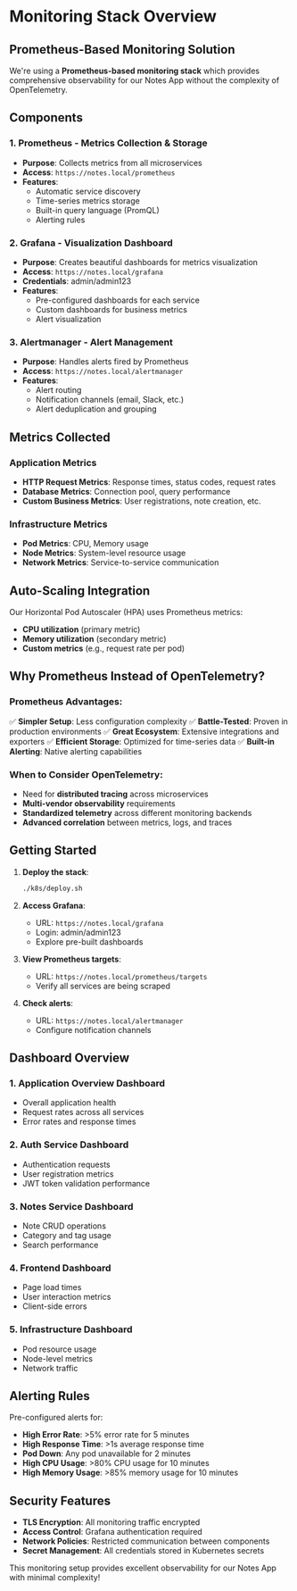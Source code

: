 # Monitoring Stack Overview

## Prometheus-Based Monitoring Solution

We're using a **Prometheus-based monitoring stack** which provides comprehensive observability for our Notes App without the complexity of OpenTelemetry.

## Components

### 1. **Prometheus** - Metrics Collection & Storage
- **Purpose**: Collects metrics from all microservices
- **Access**: `https://notes.local/prometheus`
- **Features**:
  - Automatic service discovery
  - Time-series metrics storage
  - Built-in query language (PromQL)
  - Alerting rules

### 2. **Grafana** - Visualization Dashboard
- **Purpose**: Creates beautiful dashboards for metrics visualization
- **Access**: `https://notes.local/grafana`
- **Credentials**: admin/admin123
- **Features**:
  - Pre-configured dashboards for each service
  - Custom dashboards for business metrics
  - Alert visualization

### 3. **Alertmanager** - Alert Management
- **Purpose**: Handles alerts fired by Prometheus
- **Access**: `https://notes.local/alertmanager`
- **Features**:
  - Alert routing
  - Notification channels (email, Slack, etc.)
  - Alert deduplication and grouping

## Metrics Collected

### Application Metrics
- **HTTP Request Metrics**: Response times, status codes, request rates
- **Database Metrics**: Connection pool, query performance
- **Custom Business Metrics**: User registrations, note creation, etc.

### Infrastructure Metrics
- **Pod Metrics**: CPU, Memory usage
- **Node Metrics**: System-level resource usage
- **Network Metrics**: Service-to-service communication

## Auto-Scaling Integration

Our Horizontal Pod Autoscaler (HPA) uses Prometheus metrics:
- **CPU utilization** (primary metric)
- **Memory utilization** (secondary metric)
- **Custom metrics** (e.g., request rate per pod)

## Why Prometheus Instead of OpenTelemetry?

### Prometheus Advantages:
✅ **Simpler Setup**: Less configuration complexity
✅ **Battle-Tested**: Proven in production environments
✅ **Great Ecosystem**: Extensive integrations and exporters
✅ **Efficient Storage**: Optimized for time-series data
✅ **Built-in Alerting**: Native alerting capabilities

### When to Consider OpenTelemetry:
- Need for **distributed tracing** across microservices
- **Multi-vendor observability** requirements
- **Standardized telemetry** across different monitoring backends
- **Advanced correlation** between metrics, logs, and traces

## Getting Started

1. **Deploy the stack**:
   ```bash
   ./k8s/deploy.sh
   ```

2. **Access Grafana**:
   - URL: `https://notes.local/grafana`
   - Login: admin/admin123
   - Explore pre-built dashboards

3. **View Prometheus targets**:
   - URL: `https://notes.local/prometheus/targets`
   - Verify all services are being scraped

4. **Check alerts**:
   - URL: `https://notes.local/alertmanager`
   - Configure notification channels

## Dashboard Overview

### 1. **Application Overview Dashboard**
- Overall application health
- Request rates across all services
- Error rates and response times

### 2. **Auth Service Dashboard**
- Authentication requests
- User registration metrics
- JWT token validation performance

### 3. **Notes Service Dashboard**
- Note CRUD operations
- Category and tag usage
- Search performance

### 4. **Frontend Dashboard**
- Page load times
- User interaction metrics
- Client-side errors

### 5. **Infrastructure Dashboard**
- Pod resource usage
- Node-level metrics
- Network traffic

## Alerting Rules

Pre-configured alerts for:
- **High Error Rate**: >5% error rate for 5 minutes
- **High Response Time**: >1s average response time
- **Pod Down**: Any pod unavailable for 2 minutes
- **High CPU Usage**: >80% CPU usage for 10 minutes
- **High Memory Usage**: >85% memory usage for 10 minutes

## Security Features

- **TLS Encryption**: All monitoring traffic encrypted
- **Access Control**: Grafana authentication required
- **Network Policies**: Restricted communication between components
- **Secret Management**: All credentials stored in Kubernetes secrets

This monitoring setup provides excellent observability for our Notes App with minimal complexity!
